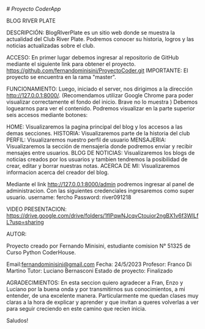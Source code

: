 <em> # Proyecto CoderApp </em>

BLOG RIVER PLATE

DESCRIPCIÓN:
BlogRIverPlate es un sitio web donde se muestra la actualidad del Club River Plate. Podremos conocer su historia, logros y las noticias actualizadas sobre el club. 

ACCESO:
En primer lugar debemos ingresar al repositorio de GitHub mediante el siguiente link para obtener el proyecto.
https://github.com/fernandominisini/ProyectoCoder.git
IMPORTANTE: El proyecto se encuentra en la rama "master".

FUNCIONAMIENTO:
Luego, iniciado el server, nos dirigimos a la dirección http://127.0.0.1:8000/. (Recomendamos utilizar Google Chrome para poder visualizar correctamente el fondo del inicio. Brave no lo muestra )
Debemos loguearnos para ver el contenido.
Podremos visualizar en la parte superior seis accesos mediante botones: 

HOME: Visualizaremos la pagina principal del blog y los accesos a las demas secciones.
HISTORIA: Visualizaremos parte de la historia del club
PERFIL: Visualizaremos nuestro perfil de usuario
MENSAJERIA: Visualizaremos la sección de mensajería donde podremos enviar y recibir mensajes entre usuarios.
BLOG DE NOTICIAS: Visualizaremos los blogs de noticias creados por los usuarios y tambien tendremos la posibilidad de crear, editar y borrar nuestras notas.
ACERCA DE MI: Visualizaremos informacion acerca del creador del blog.


Mediante el link http://127.0.0.1:8000/admin podremos ingresar al panel de administracion. Con las siguientes credenciales ingresaremos como super usuario.
username: fercho
Password: river091218

VIDEO PRESENTACION: https://drive.google.com/drive/folders/1flPqwNJcqvCtouior2ngBX1v6f3WlLfL?usp=sharing

AUTOR:

Proyecto creado por Fernando Minisini, estudiante comision N° 51325 de Curso Python CoderHouse.

Email:fernandominisini@gmail.com
Fecha: 24/5/2023
Profesor: Franco Di Martino
Tutor: Luciano Bernasconi
Estado de proyecto: Finalizado

AGRADECIMIENTOS:
En esta seccion quiero agradecer a Fran, Enzo y Luciano por la buena onda y por transmitirnos sus conocimientos, a mi entender, de una excelente manera.
Particularmente me quedan clases muy claras a la hora de explicar y aprender y que invitan a queres volverlas a ver para seguir creciendo en este camino que recien inicia. 

Saludos!
